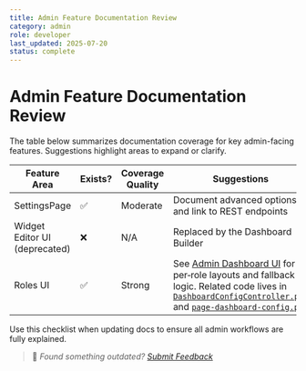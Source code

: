 ```yaml
---
title: Admin Feature Documentation Review
category: admin
role: developer
last_updated: 2025-07-20
status: complete
---
```


# Admin Feature Documentation Review

The table below summarizes documentation coverage for key admin-facing features. Suggestions highlight areas to expand or clarify.

| Feature Area | Exists? | Coverage Quality | Suggestions |
|--------------|---------|------------------|-------------|
| SettingsPage | ✅ | Moderate | Document advanced options and link to REST endpoints |
| Widget Editor UI (deprecated) | ❌ | N/A | Replaced by the Dashboard Builder |
| Roles UI | ✅ | Strong | See [Admin Dashboard UI](./admin-dashboard-ui.md) for per‑role layouts and fallback logic. Related code lives in [`DashboardConfigController.php`](../../src/Rest/DashboardConfigController.php) and [`page-dashboard-config.php`](../../admin/page-dashboard-config.php) |

Use this checklist when updating docs to ensure all admin workflows are fully explained.
> 💬 *Found something outdated? [Submit Feedback](../feedback.md)*
